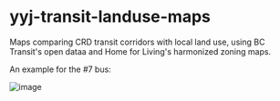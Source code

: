 # yyj-transit-landuse-maps
Maps comparing CRD transit corridors with local land use, using BC Transit's open dataa and Home for Living's harmonized zoning maps.

An example for the #7 bus:

![image](https://user-images.githubusercontent.com/36494032/183341856-cf2679f9-bfbc-44ce-a0b5-c0089c2e67c9.png)
